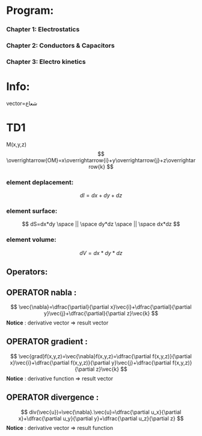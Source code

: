 # Program:
### Chapter 1: Electrostatics
### Chapter 2: Conductors & Capacitors
### Chapter 3: Electro kinetics
# Info:
vector=شعاع
# **TD1**
M(x,y,z)
$$
\overrightarrow{OM}=x\overrightarrow{i}+y\overrightarrow{j}+z\overrightarrow{k}
$$
### element deplacement:
$$
dl=dx+dy+dz
$$
### element surface:
$$
dS=dx*dy \space || \space dy*dz \space || \space dx*dz
$$
### element volume:
$$
dV=dx*dy*dz
$$
## Operators:

## OPERATOR nabla :
$$
\vec{\nabla}=\dfrac{\partial}{\partial x}\vec{i}+\dfrac{\partial}{\partial y}\vec{j}+\dfrac{\partial}{\partial z}\vec{k}
$$
**Notice** : derivative vector => result vector
## OPERATOR gradient :
$$
\vec{grad}f(x,y,z)=\vec{\nabla}f(x,y,z)=\dfrac{\partial f(x,y,z)}{\partial x}\vec{i}+\dfrac{\partial f(x,y,z)}{\partial y}\vec{j}+\dfrac{\partial f(x,y,z)}{\partial z}\vec{k}
$$
**Notice** : derivative function => result vector
## OPERATOR divergence :
$$
div(\vec{u})=\vec{\nabla}.\vec{u}=\dfrac{\partial u_x}{\partial x}+\dfrac{\partial u_y}{\partial y}+\dfrac{\partial u_z}{\partial z}
$$
**Notice** : derivative vector => result function

